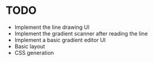 # TODO
- Implement the line drawing UI
- Implement the gradient scanner after reading the line
- Implement a basic gradient editor UI
- Basic layout
- CSS generation
